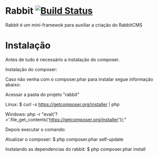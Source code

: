 Rabbit [![Build Status](https://travis-ci.org/rabbit-project/rabbit.png?branch=develop)](https://travis-ci.org/rabbit-project/rabbit)
======

Rabbit é um mini-framewok para auxiliar a criação do RabbitCMS

Instalação
======

Antes de tudo é necessário a instalação do composer.

Instalação do composer:

Caso não venha com o composer.phar para instalar segue informação abaixo:

Acessar a pasta do projeto "rabbit"

Linux:
$ curl -s https://getcomposer.org/installer | php

Windows:
php -r "eval('?>'.file_get_contents('https://getcomposer.org/installer'));"

Depois executar o comando:

Atualizar o composer:
$ php composer.phar self-update

Instalando as dependencias do rabbit:
$ php composer.phar install
